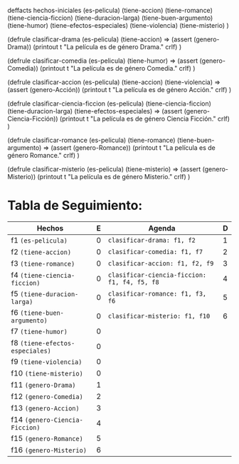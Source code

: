 deffacts hechos-iniciales
    (es-pelicula)
    (tiene-accion)
    (tiene-romance)
    (tiene-ciencia-ficcion)
    (tiene-duracion-larga)
    (tiene-buen-argumento)
    (tiene-humor)
    (tiene-efectos-especiales)
    (tiene-violencia)
    (tiene-misterio)
)

(defrule clasificar-drama
    (es-pelicula)
    (tiene-accion)
    =>
    (assert (genero-Drama))
    (printout t "La película es de género Drama." crlf)
)

(defrule clasificar-comedia
    (es-pelicula)
    (tiene-humor)
    =>
    (assert (genero-Comedia))
    (printout t "La película es de género Comedia." crlf)
)

(defrule clasificar-accion
    (es-pelicula)
    (tiene-accion)
    (tiene-violencia)
    =>
    (assert (genero-Acción))
    (printout t "La película es de género Acción." crlf)
)

(defrule clasificar-ciencia-ficcion
    (es-pelicula)
    (tiene-ciencia-ficcion)
    (tiene-duracion-larga)
    (tiene-efectos-especiales)
    =>
    (assert (genero-Ciencia-Ficción))
    (printout t "La película es de género Ciencia Ficción." crlf)
)

(defrule clasificar-romance
    (es-pelicula)
    (tiene-romance)
    (tiene-buen-argumento)
    =>
    (assert (genero-Romance))
    (printout t "La película es de género Romance." crlf)
)

(defrule clasificar-misterio
    (es-pelicula)
    (tiene-misterio)
    =>
    (assert (genero-Misterio))
    (printout t "La película es de género Misterio." crlf)
)

# Tabla de Seguimiento:

| Hechos                              | E                | Agenda                       | D                                  |
|-------------------------------------|------------------|------------------------------|------------------------------------|
|f1 `(es-pelicula)`                   |        0          | `clasificar-drama: f1, f2`       |            1                        |
|f2 `(tiene-accion)`                  |        0          | `clasificar-comedia: f1, f7`     |              2                      |
|f3 `(tiene-romance)`                 |         0         | `clasificar-accion: f1, f2, f9`     |           3                         |
|f4 `(tiene-ciencia-ficcion)`         |        0          | `clasificar-ciencia-ficcion: f1, f4, f5, f8` |          4                          |
|f5 `(tiene-duracion-larga)`          |       0           | `clasificar-romance: f1, f3, f6`     |       5                             |
|f6 `(tiene-buen-argumento)`          |       0           | `clasificar-misterio: f1, f10`    |          6                          |
|f7 `(tiene-humor)`                   |       0            |                              |                                    |
|f8 `(tiene-efectos-especiales)`      |        0          |                              |                                    |
|f9 `(tiene-violencia)`               |        0           |                              |                                    |
|f10 `(tiene-misterio)`               |       0               |                              |                                    |
|f11 `(genero-Drama)`                 |    1        |                              |  |
|f12 `(genero-Comedia)`            |    2     |                              ||
|f13 `(genero-Accion)`               |    3      |                              |  |
|f14 `(genero-Ciencia-Ficcion)`             | 4 |                              |  |
|f15 `(genero-Romance)`               |    5    |                              | |
|f16 `(genero-Misterio)`                |    6     |                              |  |
